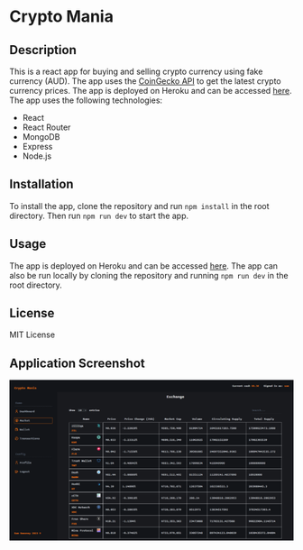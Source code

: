 # Crypto Mania

## Description
This is a react app for buying and selling crypto currency using fake currency (AUD). The app uses the [CoinGecko API](https://www.coingecko.com/en/api) to get the latest crypto currency prices. The app is deployed on Heroku and can be accessed [here](https://cryptomania.herokuapp.com/). The app uses the following technologies:
- React
- React Router
- MongoDB
- Express
- Node.js

## Installation
To install the app, clone the repository and run `npm install` in the root directory. Then run `npm run dev` to start the app.


## Usage
The app is deployed on Heroku and can be accessed [here](https://cryptomania.herokuapp.com/). The app can also be run locally by cloning the repository and running `npm run dev` in the root directory.

## License
MIT License

## Application Screenshot
![Application Screenshot](./deployed.png)

